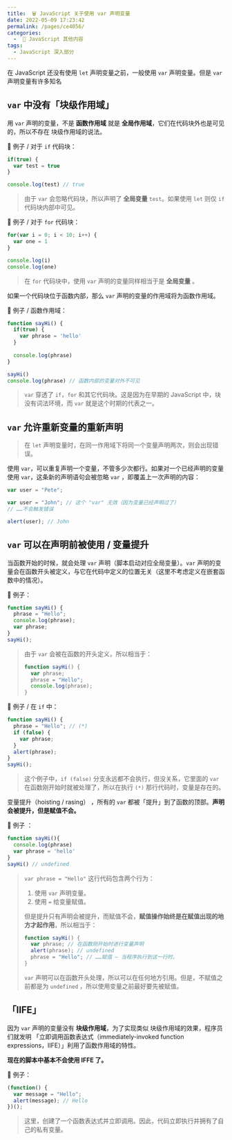 ```yaml
---
title:  🗑 JavaScript 关于使用 var 声明变量
date: 2022-05-09 17:23:42
permalink: /pages/ce4056/
categories:
  -  📔 JavaScript 其他内容
tags:
  - JavaScript 深入部分
---
```

在 JavaScript 还没有使用 `let` 声明变量之前，一般使用 `var` 声明变量。但是 `var` 声明变量有许多知名



## `var` 中没有「块级作用域」

用 `var` 声明的变量，不是 **函数作用域** 就是 **全局作用域**，它们在代码块外也是可见的，所以不存在 块级作用域的说法。



🌰 例子 / 对于 `if` 代码块：

```js
if(true) {
  var test = true
}

console.log(test) // true 
```

> 由于 `var` 会忽略代码块，所以声明了 **全局变量** `test`。如果使用 `let` 则仅 `if` 代码块内部中可见。



🌰 例子 / 对于 `for` 代码块：
```js
for(var i = 0; i < 10; i++) {
  var one = 1
}

console.log(i)
console.log(one)
```

> 在 `for` 代码块中，使用 `var` 声明的变量同样相当于是 **全局变量** 。



如果一个代码块位于函数内部，那么 `var` 声明的变量的作用域将为函数作用域。

🌰 例子 / 函数作用域：

```js
function sayHi() {
  if(true) {
    var phrase = 'hello'
  }
  
  console.log(phrase)
}

sayHi()
console.log(phrase) // 函数内部的变量对外不可见
```

> `var` 穿透了 `if`，`for` 和其它代码块。这是因为在早期的 JavaScript 中，块没有词法环境，而 `var` 就是这个时期的代表之一。



## `var` 允许重新变量的重新声明

> 在 `let` 声明变量时，在同一作用域下将同一个变量声明两次，则会出现错误。

使用 `var`，可以重复声明一个变量，不管多少次都行。如果对一个已经声明的变量使用 `var`，这条新的声明语句会被忽略 `var` ，即覆盖上一次声明的内容：

```js
var user = "Pete";

var user = "John"; // 这个 "var" 无效（因为变量已经声明过了）
// ……不会触发错误

alert(user); // John
```



## `var` 可以在声明前被使用 / 变量提升

当函数开始的时候，就会处理 `var` 声明（脚本启动对应全局变量）。`var` 声明的变量会在函数开头被定义，与它在代码中定义的位置无关（这里不考虑定义在嵌套函数中的情况）。



🌰 例子：

```js
function sayHi() {
  phrase = "Hello";
  console.log(phrase);
  var phrase;
}
sayHi();
```

> 由于 `var` 会被在函数的开头定义，所以相当于：
> ```js
> function sayHi() {
>   var phrase;
>   phrase = "Hello";
>   console.log(phrase);
> }
> ```



🌰 例子 / 在 `if` 中：

```js
function sayHi() {
  phrase = "Hello"; // (*)
  if (false) {
    var phrase;
  }
  alert(phrase);
}
sayHi();
```

> 这个例子中，`if (false)` 分支永远都不会执行，但没关系，它里面的 `var` 在函数刚开始时就被处理了，所以在执行 `(*)` 那行代码时，变量是存在的。

变量提升（hoisting / rasing） ，所有的 `var` 都被「提升」到了函数的顶部。**声明会被提升，但是赋值不会。**

🌰 例子 ：

```js
function sayHi(){
  console.log(phrase)
  var phrase = 'hello'
}
sayHi() // undefined
```

> `var phrase = "Hello"` 这行代码包含两个行为：
>
> 1. 使用 `var` 声明变量。
> 2. 使用 `=` 给变量赋值。
>
> 但是提升只有声明会被提升，而赋值不会，**赋值操作始终是在赋值出现的地方才起作用**，所以相当于：
>
> ```js
> function sayHi() {
>   var phrase; // 在函数刚开始时进行变量声明
>   alert(phrase); // undefined
>   phrase = "Hello"; // ……赋值 — 当程序执行到这一行时。
> }
> ```
>
>  `var` 声明可以在函数开头处理，所以可以在任何地方引用。但是，不赋值之前都是为 `undefined` ，所以使用变量之前最好要先被赋值。



## 「IIFE」

因为 `var` 声明的变量没有 **块级作用域**，为了实现类似 块级作用域的效果，程序员们就发明 「立即调用函数表达式（immediately-invoked function expressions，IIFE）」利用了函数作用域的特性。

**现在的脚本中基本不会使用 IFFE 了。**



🌰 例子： 

```js
(function() {
  var message = "Hello";
  alert(message); // Hello
})();
```

> 这里，创建了一个函数表达式并立即调用。因此，代码立即执行并拥有了自己的私有变量。

